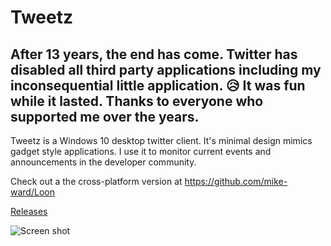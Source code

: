 # Tweetz


## After 13 years, the end has come. Twitter has disabled all third party applications including my inconsequential little application. 😥 It was fun while it lasted. Thanks to everyone who supported me over the years.

Tweetz is a Windows 10 desktop twitter client. It's minimal design mimics gadget style applications. I use it to monitor current events and announcements in the developer community.

Check out a the cross-platform version at https://github.com/mike-ward/Loon

[Releases](https://github.com/mike-ward/tweetz/releases)

![Screen shot](https://i.imgur.com/yCmnjAp.png)

